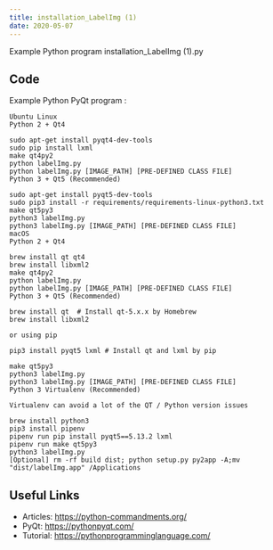 ```yaml
---
title: installation_LabelImg (1)
date: 2020-05-07
---
```

Example Python program installation_LabelImg (1).py


## Code

Example Python PyQt program :

    Ubuntu Linux
    Python 2 + Qt4
    
    sudo apt-get install pyqt4-dev-tools
    sudo pip install lxml
    make qt4py2
    python labelImg.py
    python labelImg.py [IMAGE_PATH] [PRE-DEFINED CLASS FILE]
    Python 3 + Qt5 (Recommended)
    
    sudo apt-get install pyqt5-dev-tools
    sudo pip3 install -r requirements/requirements-linux-python3.txt
    make qt5py3
    python3 labelImg.py
    python3 labelImg.py [IMAGE_PATH] [PRE-DEFINED CLASS FILE]
    macOS
    Python 2 + Qt4
    
    brew install qt qt4
    brew install libxml2
    make qt4py2
    python labelImg.py
    python labelImg.py [IMAGE_PATH] [PRE-DEFINED CLASS FILE]
    Python 3 + Qt5 (Recommended)
    
    brew install qt  # Install qt-5.x.x by Homebrew
    brew install libxml2
    
    or using pip
    
    pip3 install pyqt5 lxml # Install qt and lxml by pip
    
    make qt5py3
    python3 labelImg.py
    python3 labelImg.py [IMAGE_PATH] [PRE-DEFINED CLASS FILE]
    Python 3 Virtualenv (Recommended)
    
    Virtualenv can avoid a lot of the QT / Python version issues
    
    brew install python3
    pip3 install pipenv
    pipenv run pip install pyqt5==5.13.2 lxml
    pipenv run make qt5py3
    python3 labelImg.py
    [Optional] rm -rf build dist; python setup.py py2app -A;mv "dist/labelImg.app" /Applications

## Useful Links

- Articles: https://python-commandments.org/
- PyQt: https://pythonpyqt.com/
- Tutorial: https://pythonprogramminglanguage.com/
